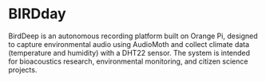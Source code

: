 # BIRDday
BirdDeep is an autonomous recording platform built on Orange Pi, designed to capture environmental audio using AudioMoth and collect climate data (temperature and humidity) with a DHT22 sensor.  The system is intended for bioacoustics research, environmental monitoring, and citizen science projects.
